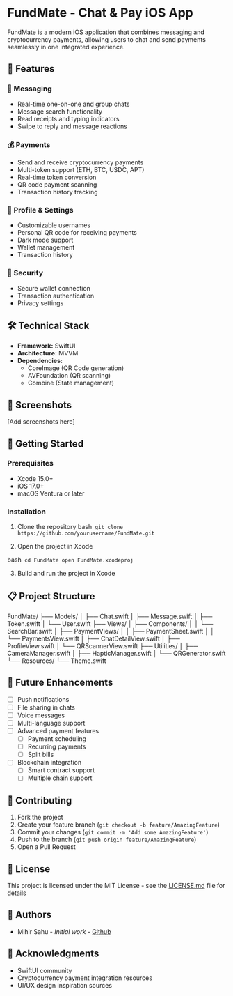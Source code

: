 # FundMate - Chat & Pay iOS App

FundMate is a modern iOS application that combines messaging and cryptocurrency payments, allowing users to chat and send payments seamlessly in one integrated experience.

## 🌟 Features

### 💬 Messaging
- Real-time one-on-one and group chats
- Message search functionality
- Read receipts and typing indicators
- Swipe to reply and message reactions

### 💰 Payments
- Send and receive cryptocurrency payments
- Multi-token support (ETH, BTC, USDC, APT)
- Real-time token conversion
- QR code payment scanning
- Transaction history tracking

### 👤 Profile & Settings
- Customizable usernames
- Personal QR code for receiving payments
- Dark mode support
- Wallet management
- Transaction history

### 🔐 Security
- Secure wallet connection
- Transaction authentication
- Privacy settings

## 🛠 Technical Stack

- **Framework:** SwiftUI
- **Architecture:** MVVM
- **Dependencies:** 
  - CoreImage (QR Code generation)
  - AVFoundation (QR scanning)
  - Combine (State management)

## 📱 Screenshots

[Add screenshots here]

## 🚀 Getting Started

### Prerequisites
- Xcode 15.0+
- iOS 17.0+
- macOS Ventura or later

### Installation
1. Clone the repository
bash```
git clone https://github.com/yourusername/FundMate.git```

2. Open the project in Xcode

bash```
cd FundMate
open FundMate.xcodeproj```


3. Build and run the project in Xcode

## 📋 Project Structure
FundMate/
├── Models/
│ ├── Chat.swift
│ ├── Message.swift
│ ├── Token.swift
│ └── User.swift
├── Views/
│ ├── Components/
│ │ └── SearchBar.swift
│ ├── PaymentViews/
│ │ ├── PaymentSheet.swift
│ │ └── PaymentsView.swift
│ ├── ChatDetailView.swift
│ ├── ProfileView.swift
│ └── QRScannerView.swift
├── Utilities/
│ ├── CameraManager.swift
│ ├── HapticManager.swift
│ └── QRGenerator.swift
└── Resources/
└── Theme.swift

## 🎯 Future Enhancements

- [ ] Push notifications
- [ ] File sharing in chats
- [ ] Voice messages
- [ ] Multi-language support
- [ ] Advanced payment features
  - [ ] Payment scheduling
  - [ ] Recurring payments
  - [ ] Split bills
- [ ] Blockchain integration
  - [ ] Smart contract support
  - [ ] Multiple chain support

## 🤝 Contributing

1. Fork the project
2. Create your feature branch (`git checkout -b feature/AmazingFeature`)
3. Commit your changes (`git commit -m 'Add some AmazingFeature'`)
4. Push to the branch (`git push origin feature/AmazingFeature`)
5. Open a Pull Request

## 📄 License

This project is licensed under the MIT License - see the [LICENSE.md](LICENSE.md) file for details

## 👥 Authors

- Mihir Sahu - *Initial work* - [Github](https://github.com/0xmihirsahu)

## 🙏 Acknowledgments

- SwiftUI community
- Cryptocurrency payment integration resources
- UI/UX design inspiration sources

